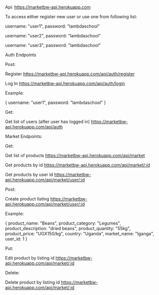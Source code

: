 Api: https://marketbw-api.herokuapp.com

To access either register new user or use one from following list:

username: "user1",
password: "lambdaschool"



username: "user2",
password: "lambdaschool"


username: "user3",
password: "lambdaschool"


Auth Endpoints

Post:

Register https://marketbw-api.herokuapp.com/api/auth/register


Log In https://marketbw-api.herokuapp.com/api/auth/login

Example:


{ username: "user1", password: "lambdaschool" }

Get:

Get list of users (after user has logged in) https://marketbw-api.herokuapp.com/api/auth

Market Endpoints:

Get:

Get list of products https://marketbw-api.herokuapp.com/api/market


Get products by id https://marketbw-api.herokuapp.com/api/market/:id


Get products by user id https://marketbw-api.herokuapp.com/api/market/user/:id



Post:


Create product listing https://marketbw-api.herokuapp.com/api/market/user/:id

Example:

{
product_name: "Beans",
product_category: "Legumes",
product_description: "dried beans",
product_quantity: "55kg",
product_price: "UGX150/kg",
country: "Uganda",
market_name: "Iganga",
user_id: 1
}

Put:

Edit product by listing id https://marketbw-api.herokuapp.com/api/market/:id

Delete:

Delete product by listing id https://marketbw-api.herokuapp.com/api/market/:id
